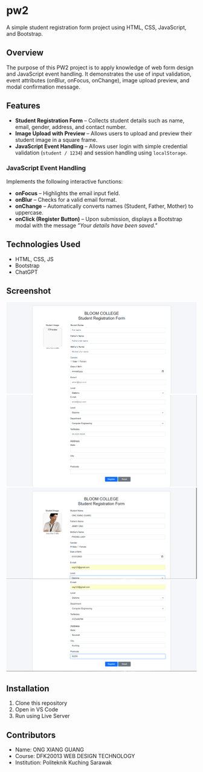 # pw2
A simple student registration form project using HTML, CSS, JavaScript, and Bootstrap.

## Overview
The purpose of this PW2 project is to apply knowledge of web form design and JavaScript event handling.
It demonstrates the use of input validation, event attributes (onBlur, onFocus, onChange), image upload preview, and modal confirmation message.

## Features
- **Student Registration Form** – Collects student details such as name, email, gender, address, and contact number.
- **Image Upload with Preview** – Allows users to upload and preview their student image in a square frame.
- **JavaScript Event Handling** – Allows user login with simple credential validation (`student / 1234`) and session handling using `localStorage`.

###  JavaScript Event Handling
Implements the following interactive functions:
- **onFocus** – Highlights the email input field.  
- **onBlur** – Checks for a valid email format.  
- **onChange** – Automatically converts names (Student, Father, Mother) to uppercase.
- **onClick (Register Button)** – Upon submission, displays a Bootstrap modal with the message *"Your details have been saved."*  

## Technologies Used
- HTML, CSS, JS
- Bootstrap
- ChatGPT

## Screenshot
![screenshot](images/screenshot1.png)
![screenshot](images/screenshot2.png)
![screenshot](images/screenshot3.png)
![screenshot](images/screenshot4.png)

## Installation
1. Clone this repository
2. Open in VS Code
3. Run using Live Server

## Contributors
- Name: ONG XIANG GUANG
- Course: DFK20013 WEB DESIGN TECHNOLOGY
- Institution: Politeknik Kuching Sarawak

